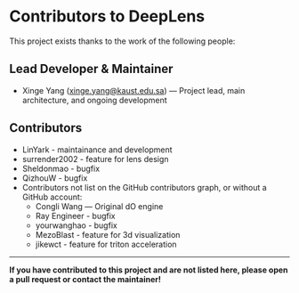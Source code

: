 # Contributors to DeepLens

This project exists thanks to the work of the following people:

## Lead Developer & Maintainer
- Xinge Yang (xinge.yang@kaust.edu.sa) — Project lead, main architecture, and ongoing development

## Contributors

- LinYark - maintainance and development
- surrender2002 - feature for lens design
- Sheldonmao - bugfix
- QizhouW - bugfix
- Contributors not list on the GitHub contributors graph, or without a GitHub account:
    - Congli Wang — Original dO engine
    - Ray Engineer - bugfix
    - yourwanghao - bugfix
    - MezoBlast - feature for 3d visualization
    - jikewct - feature for triton acceleration

---

**If you have contributed to this project and are not listed here, please open a pull request or contact the maintainer!** 